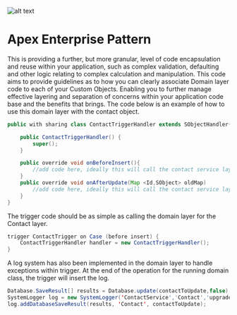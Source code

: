 ![alt text](http://www.smsmt.com/hs-fs/hubfs/SMS_Logo-1.png?t=1490163156935&width=300&name=SMS_Logo-1.png "SMS Management & Technology")

# Apex Enterprise Pattern #
This is providing a further, but more granular, level of code encapsulation and reuse within your application, such as complex validation, defaulting and other logic relating to complex calculation and manipulation. This code aims to provide guidelines as to how you can clearly associate Domain layer code to each of your Custom Objects. Enabling you to further manage effective layering and separation of concerns within your application code base and the benefits that brings. The code below is an example of how to use this domain layer with the contact object. 
```java
public with sharing class ContactTriggerHandler extends SObjectHandler{

	public ContactTriggerHandler() {
		super();   
	}

	public override void onBeforeInsert(){
		//add code here, ideally this will call the contact service layer
	}
	public override void onAfterUpdate(Map <Id,SObject> oldMap) 
		//add code here, ideally this will call the contact service layer
	}
}
```
The trigger code should be as simple as calling the domain layer for the Contact layer. 
```java
trigger ContactTrigger on Case (before insert) {
	ContactTriggerHandler handler = new ContactTriggerHandler();
}
```

A log system has also been implemented in the domain layer to handle exceptions within trigger. At the end of the operation for the running domain class, the trigger will insert the log. 
```java
Database.SaveResult[] results = Database.update(contactToUpdate,false);
SystemLogger log = new SystemLogger('ContactService','Contact','upgradeContact');
log.addDatabaseSaveResult(results, 'Contact', contactToUpdate);
```


